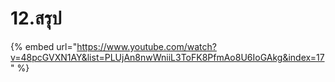 # 12.สรุป

{% embed url="https://www.youtube.com/watch?v=48pcGVXN1AY&list=PLUjAn8nwWniiL3ToFK8PfmAo8U6IoGAkg&index=17" %}

